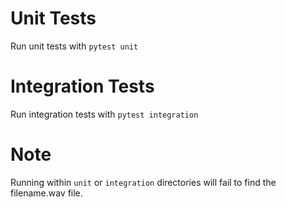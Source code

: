 # Unit Tests
Run unit tests with `pytest unit`

# Integration Tests
Run integration tests with `pytest integration`

# Note
Running within `unit` or `integration` directories will fail to find the filename.wav file.
